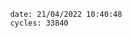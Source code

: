 

                date: 21/04/2022 10:40:48
                cycles: 33840

                         